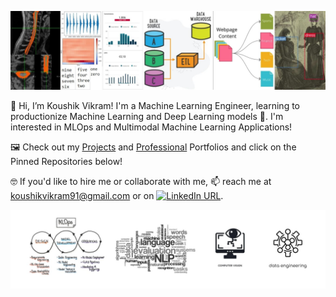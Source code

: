 ![](koushik-linkedin-banner.jpg)

👋 Hi, I’m Koushik Vikram! I'm a Machine Learning Engineer, learning to productionize Machine Learning and Deep Learning models 🤖. I'm interested in MLOps and Multimodal Machine Learning Applications!

🖼️ Check out my [Projects](https://docs.google.com/presentation/d/1aHB9czcykSEpf9VcRZu8BxwK9RDxlAlg6rttus4cJEQ/edit#slide=id.gfc0a519646_0_130) and [Professional](https://docs.google.com/presentation/d/1xaMbOfVN_MTBk1qhSbi0HumXaNeqU6313tICI0Iv2qI/edit#slide=id.g1027d0b777f_0_124) Portfolios and click on the Pinned Repositories below! 

🤓 If you'd like to hire me or collaborate with me, 📫 reach me at koushikvikram91@gmail.com or on [![LinkedIn URL](https://img.shields.io/badge/-Koushik%20Vikram-blue?style=flat&logo=linkedin)](https://www.linkedin.com/in/koushikvikram/).

![](github-banner.jpg)

<!---
koushikvikram/koushikvikram is a ✨ special ✨ repository because its `README.md` (this file) appears on your GitHub profile.
You can click the Preview link to take a look at your changes.
--->

